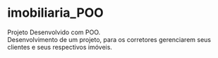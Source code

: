 # imobiliaria_POO
Projeto Desenvolvido com POO.</br>
Desenvolvimento de um projeto, para os corretores gerenciarem seus clientes e seus respectivos imóveis.
